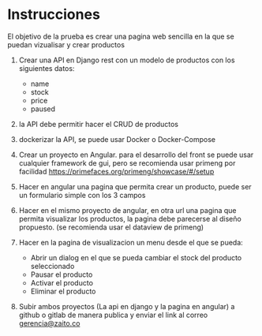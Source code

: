 # Instrucciones

El objetivo de la prueba es crear una pagina web sencilla en la que se puedan vizualisar y crear productos


1. Crear una API en Django rest con un modelo de productos con los siguientes datos:

   * name
   * stock
   * price
   * paused

2. la API debe permitir hacer el CRUD de productos

3. dockerizar la API, se puede usar Docker o Docker-Compose

4. Crear un proyecto en Angular.  para el desarrollo del front se puede usar cualquier framework de gui, pero se recomienda usar primeng por facilidad  https://primefaces.org/primeng/showcase/#/setup

5. Hacer en angular una pagina que permita crear un producto, puede ser un formulario simple con los 3 campos

6. Hacer en el mismo proyecto de angular, en otra url una pagina que permita visualizar los productos, la pagina debe parecerse al diseño propuesto. (se recomienda usar el dataview de primeng)

7. Hacer en la pagina de visualizacion un menu desde el que se pueda:

   * Abrir un dialog en el que se pueda cambiar el stock del producto seleccionado
   * Pausar el producto
   * Activar el producto
   * Eliminar el producto

8. Subir ambos proyectos (La api en django y la pagina en angular) a github o gitlab de manera publica y enviar el link al correo gerencia@zaito.co
